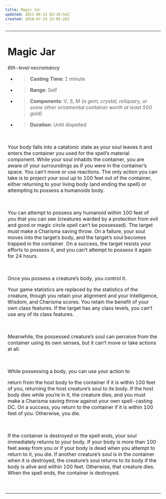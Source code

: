 ```yaml
---
title: Magic Jar
updated: 2021-06-13 02:10:54Z
created: 2018-07-24 23:05:26Z
---
```


<table><tbody><tr class="odd"><td><h1 id="magic-jar"><strong>Magic Jar</strong></h1><p><em>6th-level necromancy</em></p><ul><li><blockquote><p><strong>Casting Time:</strong> 1 minute</p></blockquote></li><li><blockquote><p><strong>Range</strong>: Self</p></blockquote></li><li><blockquote><p><strong>Components</strong>: V, S, M <em>(a gem, crystal, reliquary, or some other ornamental container worth at least 500 gold)</em></p></blockquote></li><li><blockquote><p><strong>Duration</strong>: Until dispelled</p></blockquote></li></ul><p> </p><p>Your body falls into a catatonic state as your soul leaves it and enters the container you used for the spell’s material component. While your soul inhabits the container, you are aware of your surroundings as if you were in the container’s space. You can’t move or use reactions. The only action you can take is to project your soul up to 100 feet out of the container, either returning to your living body (and ending the spell) or attempting to possess a humanoids body.</p><p> </p><p>You can attempt to possess any humanoid within 100 feet of you that you can see (creatures warded by a protection from evil and good or magic circle spell can’t be possessed). The target must make a Charisma saving throw. On a failure, your soul moves into the target’s body, and the target’s soul becomes trapped in the container. On a success, the target resists your efforts to possess it, and you can’t attempt to possess it again for 24 hours.</p><p> </p><p>Once you possess a creature’s body, you control it.</p><p>Your game statistics are replaced by the statistics of the creature, though you retain your alignment and your Intelligence, Wisdom, and Charisma scores. You retain the benefit of your own class features. If the target has any class levels, you can’t use any of its class features.</p><p> </p><p>Meanwhile, the possessed creature’s soul can perceive from the container using its own senses, but it can’t move or take actions at all.</p><p> </p><p>While possessing a body, you can use your action to</p><p>return from the host body to the container if it is within 100 feet of you, returning the host creature’s soul to its body. If the host body dies while you’re in it, the creature dies, and you must make a Charisma saving throw against your own spell-casting DC. On a success, you return to the container if it is within 100 feet of you. Otherwise, you die.</p><p> </p><p>If the container is destroyed or the spell ends, your soul immediately returns to your body. If your body is more than 100 feet away from you or if your body is dead when you attempt to return to it, you die. If another creature’s soul is in the container when it is destroyed, the creature’s soul returns to its body if the body is alive and within 100 feet. Otherwise, that creature dies. When the spell ends, the container is destroyed.</p><p> </p></td></tr></tbody></table>

